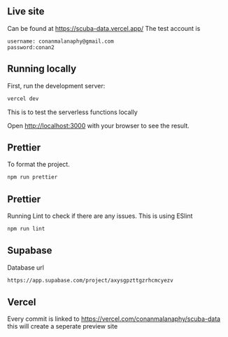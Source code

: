 ## Live site 
Can be found at https://scuba-data.vercel.app/ 
The test account is 

```
username: conanmalanaphy@gmail.com
password:conan2
```

## Running locally

First, run the development server:

```bash
vercel dev
```
This is to test the serverless functions locally

Open [http://localhost:3000](http://localhost:3000) with your browser to see the result.


## Prettier

To format the project.

```bash
npm run prettier
```

## Prettier

Running Lint to check if there are any issues. This is using ESlint

```bash
npm run lint
```

## Supabase

Database url 

```bash
https://app.supabase.com/project/axysgpzttgzrhcmcyezv
```

## Vercel

Every commit is linked to https://vercel.com/conanmalanaphy/scuba-data this will create a seperate preview site

